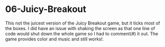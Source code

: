 # 06-Juicy-Breakout

This not the juicest version of the Juicy Breakout game, but it ticks most of the boxes. I did have an issue with shaking the screen as that one line of code would shut down the whole game so I had to comment(#) it out. 
The game provides color and music and still works!.
